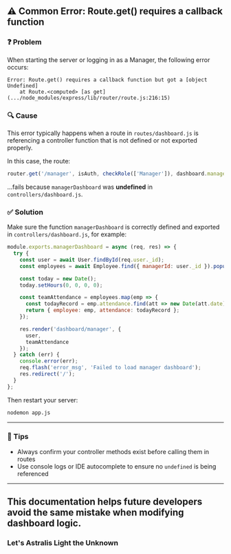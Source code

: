 ## ⚠️ Common Error: Route.get() requires a callback function

### ❓ Problem
When starting the server or logging in as a Manager, the following error occurs:

```
Error: Route.get() requires a callback function but got a [object Undefined]
    at Route.<computed> [as get] (.../node_modules/express/lib/router/route.js:216:15)
```

### 🔍 Cause
This error typically happens when a route in `routes/dashboard.js` is referencing a controller function that is not defined or not exported properly.

In this case, the route:
```js
router.get('/manager', isAuth, checkRole(['Manager']), dashboard.managerDashboard);
```
...fails because `managerDashboard` was **undefined** in `controllers/dashboard.js`.

### ✅ Solution
Make sure the function `managerDashboard` is correctly defined and exported in `controllers/dashboard.js`, for example:

```js
module.exports.managerDashboard = async (req, res) => {
  try {
    const user = await User.findById(req.user._id);
    const employees = await Employee.find({ managerId: user._id }).populate('user');

    const today = new Date();
    today.setHours(0, 0, 0, 0);

    const teamAttendance = employees.map(emp => {
      const todayRecord = emp.attendance.find(att => new Date(att.date).toDateString() === today.toDateString());
      return { employee: emp, attendance: todayRecord };
    });

    res.render('dashboard/manager', {
      user,
      teamAttendance
    });
  } catch (err) {
    console.error(err);
    req.flash('error_msg', 'Failed to load manager dashboard');
    res.redirect('/');
  }
};
```

Then restart your server:
```bash
nodemon app.js
```
---
### 🧠 Tips
- Always confirm your controller methods exist before calling them in routes
- Use console logs or IDE autocomplete to ensure no `undefined` is being referenced

---
This documentation helps future developers avoid the same mistake when modifying dashboard logic.
---
### Let's Astralis Light the Unknown
